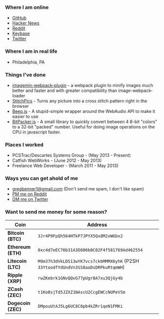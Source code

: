 ### Where I am online

* [GitHub](https://github.com/klathmon)
* [Hacker News](https://news.ycombinator.com/user?id=Klathmon)
* [Reddit](https://www.reddit.com/user/klathmon)
* [Keybase](https://keybase.io/klathmon)
* [Twitter](https://twitter.com/klathmon)

### Where I am in real life

* Philadelphia, PA

### Things I've done

* [imagemin-webpack-plugin](https://github.com/Klathmon/imagemin-webpack-plugin) - a webpack plugin to minify images much better and faster and with greater compatibility than image-webpack-loader
* [StitchPics](https://stitchpics.net/#!/app) - Turns any picture into a cross stitch pattern right in the browser
* [Beep.js](https://github.com/Klathmon/Beep.js) - A stupid-simple wrapper around the WebAudio API to make it easier to use
* [BitPacker.js](https://github.com/Klathmon/BitPacker.js) - A small library to quickly convert between 4 8-bit "colors" to a 32-bit "packed" number. Useful for doing image operations on the CPU in javascript faster.

### Places I worked

* PCSTrac/Descartes Systems Group - (May 2013 - Present)
* Catfish WebWorks - (June 2012 - May 2013)
* Freelance Web Developer - (March 2011 - May 2013)


### Ways you can get ahold of me

* [gregbenner1@gmail.com](mailto:gregbenner1@gmail.com) (Don't send me spam, I don't like spam)
* [PM me on Reddit](https://www.reddit.com/message/compose?to=Klathmon&subject=Website%20Contact&message=)
* [DM me on Twitter](https://twitter.com/messages/compose?recipient_id=3092089695)

### Want to send me money for some reason?

| Coin | Address |
| ---- | ------- |
| **Bitcoin (BTC)** | `3Jr4P9FpQh564HTkP7JPYX5Qx8M2xWGbx2` |
| **Ethereum (ETH)** | `0xc4d7eEC76b31A3D806b0C02F4f581769Ad462554` |
| **Litecoin (LTC)** | `M9m37h3dVkLDS13wYK7vcs7ck6MMMX6yhK` (P2SH `33YtoodfYdUndVn3SS8aoDsDRPkuRtqmWH`) |
| **Ripple (XRP)** | `rwZKebrk1GNvQQvG77pUgr8A7xu3QjGy4b` |
| **ZCash (ZEC)** | `t1Ko8sjTd5JZXZ1NAscU2CcgEWCcNUPeVSm` |
| **Dogecoin (ZEC)** | `DMpouUtAJ5Lg6UC8C8pb4kZRr1qeN1FMKi` |
